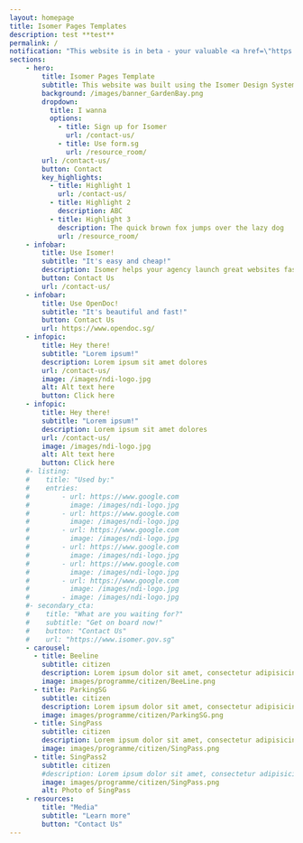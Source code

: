 ```yaml
---
layout: homepage
title: Isomer Pages Templates
description: test **test**
permalink: /
notification: "This website is in beta - your valuable <a href=\"https://www.google.com\">feedback</a> will help us in improving it."
sections:
    - hero:
        title: Isomer Pages Template
        subtitle: This website was built using the Isomer Design System and Jekyll
        background: /images/banner_GardenBay.png
        dropdown:
          title: I wanna
          options:
            - title: Sign up for Isomer
              url: /contact-us/
            - title: Use form.sg
              url: /resource_room/
        url: /contact-us/
        button: Contact
        key_highlights:
          - title: Highlight 1
            url: /contact-us/
          - title: Highlight 2
            description: ABC
          - title: Highlight 3
            description: The quick brown fox jumps over the lazy dog
            url: /resource_room/
    - infobar:
        title: Use Isomer!
        subtitle: "It's easy and cheap!"
        description: Isomer helps your agency launch great websites fast and easily.
        button: Contact Us
        url: /contact-us/
    - infobar:
        title: Use OpenDoc!
        subtitle: "It's beautiful and fast!"
        button: Contact Us
        url: https://www.opendoc.sg/
    - infopic:
        title: Hey there!
        subtitle: "Lorem ipsum!"
        description: Lorem ipsum sit amet dolores
        url: /contact-us/
        image: /images/ndi-logo.jpg
        alt: Alt text here
        button: Click here
    - infopic:
        title: Hey there!
        subtitle: "Lorem ipsum!"
        description: Lorem ipsum sit amet dolores
        url: /contact-us/
        image: /images/ndi-logo.jpg
        alt: Alt text here
        button: Click here
    #- listing:
    #    title: "Used by:"
    #    entries:
    #        - url: https://www.google.com
    #          image: /images/ndi-logo.jpg
    #        - url: https://www.google.com
    #          image: /images/ndi-logo.jpg
    #        - url: https://www.google.com
    #          image: /images/ndi-logo.jpg
    #        - url: https://www.google.com
    #          image: /images/ndi-logo.jpg
    #        - url: https://www.google.com
    #          image: /images/ndi-logo.jpg
    #        - url: https://www.google.com
    #          image: /images/ndi-logo.jpg
    #        - image: /images/ndi-logo.jpg
    #- secondary_cta:
    #    title: "What are you waiting for?"
    #    subtitle: "Get on board now!"
    #    button: "Contact Us"
    #    url: "https://www.isomer.gov.sg"
    - carousel:
      - title: Beeline
        subtitle: citizen
        description: Lorem ipsum dolor sit amet, consectetur adipisicing elit. Amet asperiores dicta distinctio enim harum labore libero magni non tempora ullam.
        image: images/programme/citizen/BeeLine.png
      - title: ParkingSG
        subtitle: citizen
        description: Lorem ipsum dolor sit amet, consectetur adipisicing elit. Amet asperiores dicta distinctio enim harum labore libero magni non tempora ullam.
        image: images/programme/citizen/ParkingSG.png
      - title: SingPass
        subtitle: citizen
        description: Lorem ipsum dolor sit amet, consectetur adipisicing elit. Amet asperiores dicta distinctio enim harum labore libero magni non tempora ullam.
        image: images/programme/citizen/SingPass.png
      - title: SingPass2
        subtitle: citizen
        #description: Lorem ipsum dolor sit amet, consectetur adipisicing elit. Amet asperiores dicta distinctio enim harum labore libero magni non tempora ullam.
        image: images/programme/citizen/SingPass.png
        alt: Photo of SingPass
    - resources:
        title: "Media"
        subtitle: "Learn more"
        button: "Contact Us"
---
```

